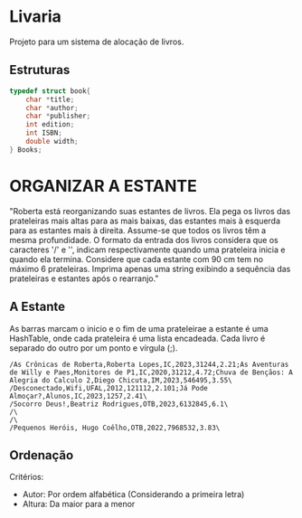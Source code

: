 # Livaria
Projeto para um sistema de alocação de livros.

## Estruturas
```c
typedef struct book{
    char *title;
    char *author;
    char *publisher;
    int edition;
    int ISBN;
    double width;
} Books;
```

# ORGANIZAR A ESTANTE
"Roberta está reorganizando suas estantes de livros. Ela pega os livros das prateleiras mais altas para as mais baixas, das estantes mais à esquerda para as estantes mais à direita. Assume-se que todos os livros têm a mesma profundidade. O formato da entrada dos livros considera que os caracteres '/' e '\', indicam respectivamente quando uma prateleira inicia e quando ela termina. Considere que cada estante com 90 cm tem no máximo 6 prateleiras. Imprima apenas uma string exibindo a sequência das prateleiras e estantes após o rearranjo."


## A Estante
As barras marcam o inicio e o fim de uma prateleirae a estante é uma HashTable, onde cada prateleira é uma lista encadeada. Cada livro é separado do outro por um ponto e vírgula (;).

    /As Crônicas de Roberta,Roberta Lopes,IC,2023,31244,2.21;As Aventuras de Willy e Paes,Monitores de P1,IC,2020,31212,4.72;Chuva de Bençãos: A Alegria do Calculo 2,Diego Chicuta,IM,2023,546495,3.55\
    /Desconectado,Wifi,UFAL,2012,121112,2.101;Já Pode Almoçar?,Alunos,IC,2023,1257,2.41\
    /Socorro Deus!,Beatriz Rodrigues,OTB,2023,6132845,6.1\
    /\
    /\
    /Pequenos Heróis, Hugo Coêlho,OTB,2022,7968532,3.83\


## Ordenação
Critérios: 
 - Autor: Por ordem alfabética (Considerando a primeira letra)
 - Altura: Da maior para a menor

